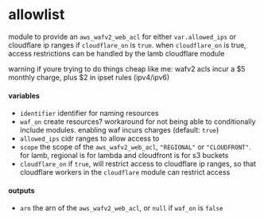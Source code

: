 # allowlist
module to provide an `aws_wafv2_web_acl` for either `var.allowed_ips` or cloudflare ip ranges if `cloudflare_on` is `true`. when `cloudflare_on` is true, access restrictions can be handled by the lamb cloudflare module

warning if youre trying to do things cheap like me: wafv2 acls incur a $5 monthly charge, plus $2 in ipset rules (ipv4/ipv6)

#### variables
* `identifier` identifier for naming resources
* `waf_on` create resources? workaround for not being able to conditionally include modules. enabling waf incurs charges (default: `true`)
* `allowed_ips` cidr ranges to allow access to
* `scope` the scope of the `aws_wafv2_web_acl`, `"REGIONAL"` or `"CLOUDFRONT"`. for lamb, regional is for lambda and cloudfront is for s3 buckets
* `cloudflare_on` if `true`, will restrict access to cloudflare ip ranges, so that cloudflare workers in the `cloudflare` module can restrict access

#### outputs
* `arn` the arn of the `aws_wafv2_web_acl`, or `null` if `waf_on` is `false`
